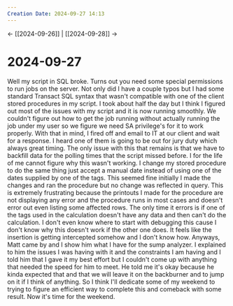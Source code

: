 ```yaml
---
Creation Date: 2024-09-27 14:13
---
```


<- [[2024-09-26]] | [[2024-09-28]]  ->

# 2024-09-27
Well my script in SQL broke. Turns out you need some special permissions to run
jobs on the server. Not only did I have a couple typos but I had some standard
Transact SQL syntax that wasn't compatible with one of the client stored
procedures in my script. I took about half the day but I think I figured out
most of the issues with my script and it is now running smoothly. We couldn't
figure out how to get the job running without actually running the job under my
user so we figure we need SA privilege's for it to work properly. With that in
mind, I fired off and email to IT at our client and wait for a response. I heard
one of them is going to be out for jury duty which always great timing. The only
issue with this that remains is that we have to backfill data for the polling
times that the script missed before. I for the life of me cannot figure why this
wasn't working. I change my stored procedure to do the same thing just accept a
manual date instead of using one of the dates supplied by one of the tags. This
seemed fine initially I made the changes and ran the procedure but no change was
reflected in query. This is extremely frustrating because the printouts I made
for the procedure are not displaying any error and the procedure runs in most
cases and doesn't error out even listing some affected rows. The only time it
errors is if one of the tags used in the calculation doesn't have any data and
then can't do the calculation. I don't even know where to start with debugging
this cause I don't know why this doesn't work if the other one does. It feels
like the insertion is getting intercepted somehow and I don't know how. Anyways,
Matt came by and I show him what I have for the sump analyzer. I explained to
him the issues I was having with it and the constraints I am having and I told
him that I gave it my best effort but I couldn't come up with anything that
needed the speed for him to meet. He told me it's okay because he kinda expected
that and that we will leave it on the backburner and to jump on it if I think of
anything. So I think I'll dedicate some of my weekend to trying to figure an
efficient way to complete this and comeback with some result. Now it's time for
the weekend.